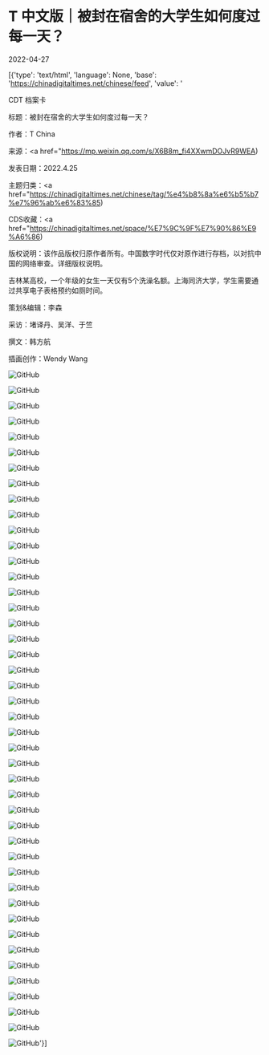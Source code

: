 # T 中文版｜被封在宿舍的大学生如何度过每一天？

2022-04-27

[{'type': 'text/html', 'language': None, 'base': 'https://chinadigitaltimes.net/chinese/feed', 'value': '

CDT 档案卡

标题：被封在宿舍的大学生如何度过每一天？

作者：T China

来源：<a href="https://mp.weixin.qq.com/s/X6B8m_fi4XXwmDOJvR9WEA)

发表日期：2022.4.25

主题归类：<a href="https://chinadigitaltimes.net/chinese/tag/%e4%b8%8a%e6%b5%b7%e7%96%ab%e6%83%85)

CDS收藏：<a href="https://chinadigitaltimes.net/space/%E7%9C%9F%E7%90%86%E9%A6%86)

版权说明：该作品版权归原作者所有。中国数字时代仅对原作进行存档，以对抗中国的网络审查。详细版权说明。







吉林某高校，一个年级的女生一天仅有5个洗澡名额。上海同济大学，学生需要通过共享电子表格预约如厕时间。



策划&amp;编辑：李森

采访：堵译丹、吴洋、于竺

撰文：韩方航

插画创作：Wendy Wang

![GitHub](https://chinadigitaltimes.net/chinese/files/2022/04/post-680440-626943b0844b0.)

![GitHub](https://chinadigitaltimes.net/chinese/files/2022/04/post-680440-6269437f5b9e3.)

![GitHub](https://chinadigitaltimes.net/chinese/files/2022/04/post-680440-62694383ea3a1.)

![GitHub](https://chinadigitaltimes.net/chinese/files/2022/04/post-680440-62694387411fa.)

![GitHub](https://chinadigitaltimes.net/chinese/files/2022/04/post-680440-62694389f1dec.)

![GitHub](https://chinadigitaltimes.net/chinese/files/2022/04/post-680440-6269438cefdd2.)

![GitHub](https://chinadigitaltimes.net/chinese/files/2022/04/post-680440-6269438fd967f.)

![GitHub](https://chinadigitaltimes.net/chinese/files/2022/04/post-680440-6269441c7fb7f.)

![GitHub](https://chinadigitaltimes.net/chinese/files/2022/04/post-680440-6269441f368d1.)

![GitHub](https://chinadigitaltimes.net/chinese/files/2022/04/post-680440-62694422557dd.)

![GitHub](https://chinadigitaltimes.net/chinese/files/2022/04/post-680440-6269442517fa2.)

![GitHub](https://chinadigitaltimes.net/chinese/files/2022/04/post-680440-62694427edb34.)

![GitHub](https://chinadigitaltimes.net/chinese/files/2022/04/post-680440-6269442a5f963.)

![GitHub](https://chinadigitaltimes.net/chinese/files/2022/04/post-680440-6269442cd4f69.)

![GitHub](https://chinadigitaltimes.net/chinese/files/2022/04/post-680440-6269442fa713a.)

![GitHub](https://chinadigitaltimes.net/chinese/files/2022/04/post-680440-62694494a3c12.)

![GitHub](https://chinadigitaltimes.net/chinese/files/2022/04/post-680440-626944970ed8c.)

![GitHub](https://chinadigitaltimes.net/chinese/files/2022/04/post-680440-6269449a28031.)

![GitHub](https://chinadigitaltimes.net/chinese/files/2022/04/post-680440-6269449d1285a.)

![GitHub](https://chinadigitaltimes.net/chinese/files/2022/04/post-680440-6269449fd2fa1.)

![GitHub](https://chinadigitaltimes.net/chinese/files/2022/04/post-680440-626944a2a21f0.)

![GitHub](https://chinadigitaltimes.net/chinese/files/2022/04/post-680440-626944a582e0a.)

![GitHub](https://chinadigitaltimes.net/chinese/files/2022/04/post-680440-626944a884e3c.)

![GitHub](https://chinadigitaltimes.net/chinese/files/2022/04/post-680440-626944ab468d7.)

![GitHub](https://chinadigitaltimes.net/chinese/files/2022/04/post-680440-626944ade8422.)

![GitHub](https://chinadigitaltimes.net/chinese/files/2022/04/post-680440-626944b0e4ef9.)

![GitHub](https://chinadigitaltimes.net/chinese/files/2022/04/post-680440-626944b42f018.)

![GitHub](https://chinadigitaltimes.net/chinese/files/2022/04/post-680440-626944b76fe01.)

![GitHub](https://chinadigitaltimes.net/chinese/files/2022/04/post-680440-626944ba1830a.)

![GitHub](https://chinadigitaltimes.net/chinese/files/2022/04/post-680440-6269450ba6fd5.)

![GitHub](https://chinadigitaltimes.net/chinese/files/2022/04/post-680440-6269450e4af6c.)

![GitHub](https://chinadigitaltimes.net/chinese/files/2022/04/post-680440-62694510c4fd6.)

![GitHub](https://chinadigitaltimes.net/chinese/files/2022/04/post-680440-6269451310109.)

![GitHub](https://chinadigitaltimes.net/chinese/files/2022/04/post-680440-626945160ded1.)

![GitHub](https://chinadigitaltimes.net/chinese/files/2022/04/post-680440-62694519076d2.)

![GitHub](https://chinadigitaltimes.net/chinese/files/2022/04/post-680440-6269451bce665.)

![GitHub](https://chinadigitaltimes.net/chinese/files/2022/04/post-680440-6269451e1d67b.)

![GitHub](https://chinadigitaltimes.net/chinese/files/2022/04/post-680440-62694520b333f.)

![GitHub](https://chinadigitaltimes.net/chinese/files/2022/04/post-680440-6269452359d33.)

![GitHub](https://chinadigitaltimes.net/chinese/files/2022/04/post-680440-62694525f134b.)

![GitHub](https://chinadigitaltimes.net/chinese/files/2022/04/post-680440-6269452879dd2.)

![GitHub](https://chinadigitaltimes.net/chinese/files/2022/04/post-680440-6269452bd5a4a.)

![GitHub](https://chinadigitaltimes.net/chinese/files/2022/04/post-680440-6269452f14142.)

![GitHub](https://chinadigitaltimes.net/chinese/files/2022/04/post-680440-62694531dc4ab.)'}]
